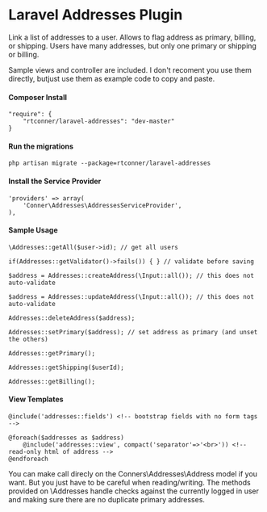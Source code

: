 Laravel Addresses Plugin
============

Link a list of addresses to a user. Allows to flag address as primary, billing, or shipping. Users have many addresses, but only one primary or shipping or billing.

Sample views and controller are included. I don't recoment you use them directly, butjust use them as example code to copy and paste.


#### Composer Install

    "require": {
        "rtconner/laravel-addresses": "dev-master"
    }

#### Run the migrations

	php artisan migrate --package=rtconner/laravel-addresses
	
#### Install the Service Provider 

	'providers' => array(
		'Conner\Addresses\AddressesServiceProvider',
	),
	
#### Sample Usage

    \Addresses::getAll($user->id); // get all users
    
    if(Addresses::getValidator()->fails()) { } // validate before saving
    
    $address = Addresses::createAddress(\Input::all()); // this does not auto-validate
    
    $address = Addresses::updateAddress(\Input::all()); // this does not auto-validate
    
    Addresses::deleteAddress($address);
    
    Addresses::setPrimary($address); // set address as primary (and unset the others)
    
	Addresses::getPrimary();    
    
	Addresses::getShipping($userId);    

	Addresses::getBilling();    

#### View Templates

	@include('addresses::fields') <!-- bootstrap fields with no form tags -->
	
	@foreach($addresses as $address)
		@include('addresses::view', compact('separator'=>'<br>')) <!-- read-only html of address -->
	@endforeach 
	
You can make call direcly on the Conners\Addresses\Address model if you want. But you just have to be careful when reading/writing. The methods provided on \Addresses handle checks against the currently logged in user and making sure there are no duplicate primary addresses.